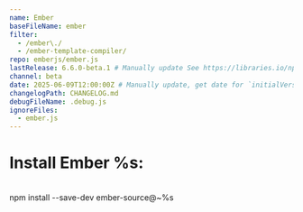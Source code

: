 ```yaml
---
name: Ember
baseFileName: ember
filter:
  - /ember\./
  - /ember-template-compiler/
repo: emberjs/ember.js
lastRelease: 6.6.0-beta.1 # Manually update See https://libraries.io/npm/ember-source throughout
channel: beta
date: 2025-06-09T12:00:00Z # Manually update, get date for `initialVersion`
changelogPath: CHANGELOG.md
debugFileName: .debug.js
ignoreFiles:
  - ember.js
---
```


# Install Ember %s:

<br>
npm install --save-dev ember-source@~%s
